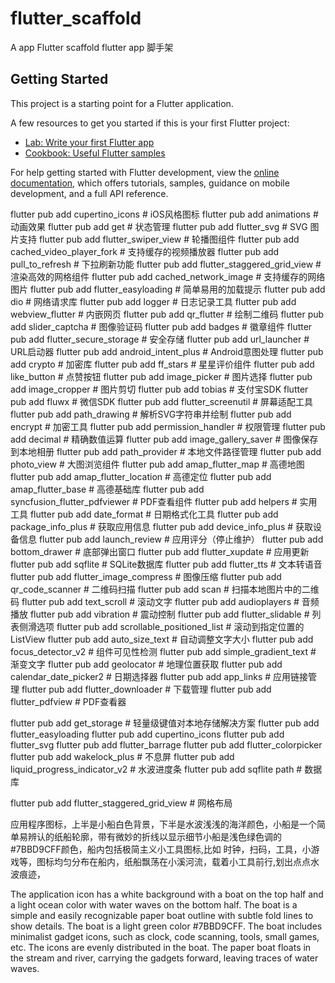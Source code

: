 # flutter_scaffold

A app  Flutter scaffold
flutter app 脚手架

## Getting Started

This project is a starting point for a Flutter application.

A few resources to get you started if this is your first Flutter project:

- [Lab: Write your first Flutter app](https://docs.flutter.dev/get-started/codelab)
- [Cookbook: Useful Flutter samples](https://docs.flutter.dev/cookbook)

For help getting started with Flutter development, view the
[online documentation](https://docs.flutter.dev/), which offers tutorials,
samples, guidance on mobile development, and a full API reference.



flutter pub add cupertino_icons # iOS风格图标
flutter pub add animations # 动画效果
flutter pub add get # 状态管理
flutter pub add flutter_svg # SVG 图片支持
flutter pub add flutter_swiper_view # 轮播图组件
flutter pub add cached_video_player_fork # 支持缓存的视频播放器
flutter pub add pull_to_refresh # 下拉刷新功能
flutter pub add flutter_staggered_grid_view # 渲染高效的网格组件
flutter pub add cached_network_image # 支持缓存的网络图片
flutter pub add flutter_easyloading # 简单易用的加载提示
flutter pub add dio # 网络请求库
flutter pub add logger # 日志记录工具
flutter pub add webview_flutter # 内嵌网页
flutter pub add qr_flutter # 绘制二维码
flutter pub add slider_captcha # 图像验证码
flutter pub add badges # 徽章组件
flutter pub add flutter_secure_storage # 安全存储
flutter pub add url_launcher # URL启动器
flutter pub add android_intent_plus # Android意图处理
flutter pub add crypto # 加密库
flutter pub add ff_stars # 星星评价组件
flutter pub add like_button # 点赞按钮
flutter pub add image_picker # 图片选择
flutter pub add image_cropper # 图片剪切
flutter pub add tobias # 支付宝SDK
flutter pub add fluwx # 微信SDK
flutter pub add flutter_screenutil # 屏幕适配工具
flutter pub add path_drawing # 解析SVG字符串并绘制
flutter pub add encrypt # 加密工具
flutter pub add permission_handler # 权限管理
flutter pub add decimal # 精确数值运算
flutter pub add image_gallery_saver # 图像保存到本地相册
flutter pub add path_provider # 本地文件路径管理
flutter pub add photo_view # 大图浏览组件
flutter pub add amap_flutter_map # 高德地图
flutter pub add amap_flutter_location # 高德定位
flutter pub add amap_flutter_base # 高德基础库
flutter pub add syncfusion_flutter_pdfviewer # PDF查看组件
flutter pub add helpers # 实用工具
flutter pub add date_format # 日期格式化工具
flutter pub add package_info_plus # 获取应用信息
flutter pub add device_info_plus # 获取设备信息
flutter pub add launch_review # 应用评分（停止维护）
flutter pub add bottom_drawer # 底部弹出窗口
flutter pub add flutter_xupdate # 应用更新
flutter pub add sqflite # SQLite数据库
flutter pub add flutter_tts # 文本转语音
flutter pub add flutter_image_compress # 图像压缩
flutter pub add qr_code_scanner # 二维码扫描
flutter pub add scan # 扫描本地图片中的二维码
flutter pub add text_scroll # 滚动文字
flutter pub add audioplayers # 音频播放
flutter pub add vibration # 震动控制
flutter pub add flutter_slidable # 列表侧滑选项
flutter pub add scrollable_positioned_list # 滚动到指定位置的ListView
flutter pub add auto_size_text # 自动调整文字大小
flutter pub add focus_detector_v2 # 组件可见性检测
flutter pub add simple_gradient_text # 渐变文字
flutter pub add geolocator # 地理位置获取
flutter pub add calendar_date_picker2 # 日期选择器
flutter pub add app_links # 应用链接管理
flutter pub add flutter_downloader # 下载管理
flutter pub add flutter_pdfview # PDF查看器

flutter pub add get_storage #  轻量级键值对本地存储解决方案
flutter pub add flutter_easyloading
flutter pub add  cupertino_icons
flutter pub add  flutter_svg
flutter pub add  flutter_barrage
flutter pub add  flutter_colorpicker
flutter pub add wakelock_plus # 不息屏
flutter pub add liquid_progress_indicator_v2 # 水波进度条
flutter pub add sqflite path # 数据库

flutter pub add flutter_staggered_grid_view # 网格布局

应用程序图标，上半是小船白色背景，下半是水波浅浅的海洋颜色，小船是一个简单易辨认的纸船轮廓，带有微妙的折线以显示细节小船是浅色绿色调的#7BBD9CFF颜色，船内包括极简主义小工具图标,比如 时钟，扫码，工具，小游戏等，图标均匀分布在船内，纸船飘荡在小溪河流，载着小工具前行,划出点点水波痕迹，


The application icon has a white background with a boat on the top half and a light ocean color with water waves on the bottom half. The boat is a simple and easily recognizable paper boat outline with subtle fold lines to show details. The boat is a light green color #7BBD9CFF. The boat includes minimalist gadget icons, such as clock, code scanning, tools, small games, etc. The icons are evenly distributed in the boat. The paper boat floats in the stream and river, carrying the gadgets forward, leaving traces of water waves.